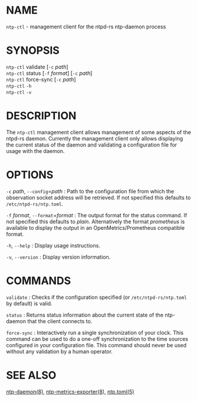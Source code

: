 <!-- ---
title: NTP-CTL(8) ntpd-rs 1.6.2 | ntpd-rs
--- -->

# NAME

`ntp-ctl` - management client for the ntpd-rs ntp-daemon process

# SYNOPSIS

`ntp-ctl` validate [`-c` *path*] \
`ntp-ctl` status [`-f` *format*] [`-c` *path*] \
`ntp-ctl` force-sync [`-c` *path*] \
`ntp-ctl` `-h` \
`ntp-ctl` `-v`

# DESCRIPTION

The `ntp-ctl` management client allows management of some aspects of the
ntpd-rs daemon. Currently the management client only allows displaying the
current status of the daemon and validating a configuration file for usage
with the daemon.

# OPTIONS

`-c` *path*, `--config`=*path*
:   Path to the configuration file from which the observation socket address
    will be retrieved. If not specified this defaults to
    `/etc/ntpd-rs/ntp.toml`.

`-f` *format*, `--format`=*format*
:   The output format for the status command. If not specified this defaults to
    *plain*. Alternatively the format *prometheus* is available to display the
    output in an OpenMetrics/Prometheus compatible format.

`-h`, `--help`
:   Display usage instructions.

`-v`, `--version`
:   Display version information.

# COMMANDS

`validate`
:   Checks if the configuration specified (or `/etc/ntpd-rs/ntp.toml` by
    default) is valid.

`status`
:   Returns status information about the current state of the ntp-daemon that
    the client connects to.

`force-sync`
:   Interactively run a single synchronization of your clock. This command can
    be used to do a one-off synchronization to the time sources configured in
    your configuration file. This command should never be used without any
    validation by a human operator.

# SEE ALSO

[ntp-daemon(8)](ntp-daemon.8.md),
[ntp-metrics-exporter(8)](ntp-metrics-exporter.8.md),
[ntp.toml(5)](ntp.toml.5.md)
